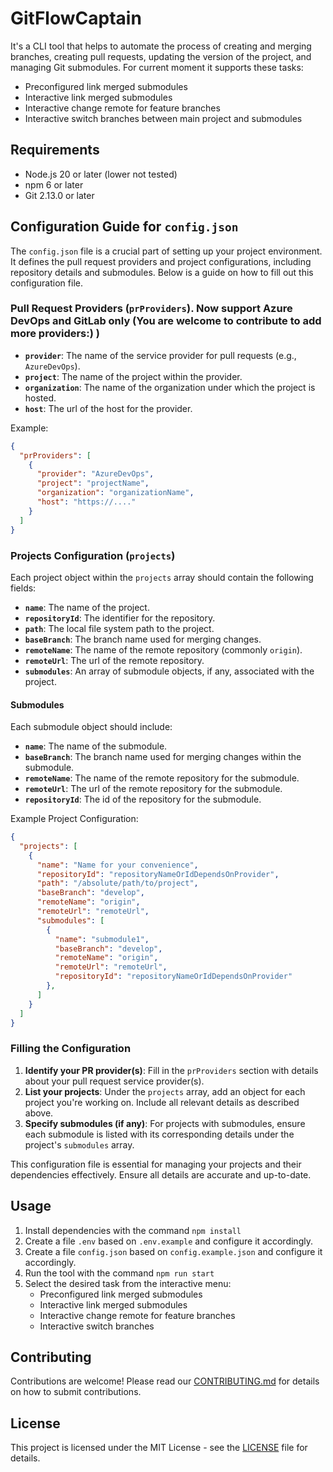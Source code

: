 # GitFlowCaptain

It's a CLI tool that helps to automate the process of creating and merging branches, creating pull requests, updating the version of the project, and managing Git submodules.
For current moment it supports these tasks:

- Preconfigured link merged submodules
- Interactive link merged submodules
- Interactive change remote for feature branches
- Interactive switch branches between main project and submodules
  
## Requirements

- Node.js 20 or later (lower not tested)
- npm 6 or later
- Git 2.13.0 or later

## Configuration Guide for `config.json`

The `config.json` file is a crucial part of setting up your project environment. It defines the pull request providers and project configurations, including repository details and submodules. Below is a guide on how to fill out this configuration file.

### Pull Request Providers (`prProviders`). Now support Azure DevOps and GitLab only (You are welcome to contribute to add more providers:) )

- **`provider`**: The name of the service provider for pull requests (e.g., `AzureDevOps`).
- **`project`**: The name of the project within the provider.
- **`organization`**: The name of the organization under which the project is hosted.
- **`host`**: The url of the host for the provider.

Example:
```json
{
  "prProviders": [
    {
      "provider": "AzureDevOps",
      "project": "projectName",
      "organization": "organizationName",
      "host": "https://...."
    }
  ]
}
```

### Projects Configuration (`projects`)

Each project object within the `projects` array should contain the following fields:

- **`name`**: The name of the project.
- **`repositoryId`**: The identifier for the repository.
- **`path`**: The local file system path to the project.
- **`baseBranch`**: The branch name used for merging changes.
- **`remoteName`**: The name of the remote repository (commonly `origin`).
- **`remoteUrl`**: The url of the remote repository.
- **`submodules`**: An array of submodule objects, if any, associated with the project.

#### Submodules

Each submodule object should include:

- **`name`**: The name of the submodule.
- **`baseBranch`**: The branch name used for merging changes within the submodule.
- **`remoteName`**: The name of the remote repository for the submodule.
- **`remoteUrl`**: The url of the remote repository for the submodule.
- **`repositoryId`**: The id of the repository for the submodule.



Example Project Configuration:
```json
{
  "projects": [
    {
      "name": "Name for your convenience",
      "repositoryId": "repositoryNameOrIdDependsOnProvider",
      "path": "/absolute/path/to/project",
      "baseBranch": "develop",
      "remoteName": "origin",
      "remoteUrl": "remoteUrl",
      "submodules": [
        {
          "name": "submodule1",
          "baseBranch": "develop",
          "remoteName": "origin",
          "remoteUrl": "remoteUrl",
          "repositoryId": "repositoryNameOrIdDependsOnProvider"
        },
      ]
    }
  ]
}
```


### Filling the Configuration

1. **Identify your PR provider(s)**: Fill in the `prProviders` section with details about your pull request service provider(s).
2. **List your projects**: Under the `projects` array, add an object for each project you're working on. Include all relevant details as described above.
3. **Specify submodules (if any)**: For projects with submodules, ensure each submodule is listed with its corresponding details under the project's `submodules` array.

This configuration file is essential for managing your projects and their dependencies effectively. Ensure all details are accurate and up-to-date.


## Usage

1. Install dependencies with the command `npm install`
2. Create a file `.env` based on `.env.example` and configure it accordingly.
3. Create a file `config.json` based on `config.example.json` and configure it accordingly.
4. Run the tool with the command `npm run start`
5. Select the desired task from the interactive menu:
   - Preconfigured link merged submodules
   - Interactive link merged submodules
   - Interactive change remote for feature branches
   - Interactive switch branches

## Contributing

Contributions are welcome! Please read our [CONTRIBUTING.md](CONTRIBUTING.md) for details on how to submit contributions.

## License

This project is licensed under the MIT License - see the [LICENSE](LICENSE) file for details.